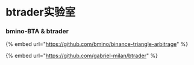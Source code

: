 # btrader实验室

### bmino-BTA & btrader

{% embed url="https://github.com/bmino/binance-triangle-arbitrage" %}

{% embed url="https://github.com/gabriel-milan/btrader" %}



